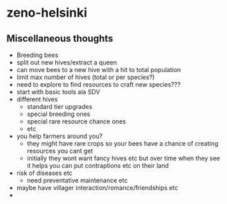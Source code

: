 # zeno-helsinki

## Miscellaneous thoughts

- Breeding bees
- split out new hives/extract a queen
- can move bees to a new hive with a hit to total population
- limit max number of hives (total or per species?)
- need to explore to find resources to craft new species???
- start with basic tools ala SDV
- different hives
	- standard tier upgrades
	- special breeding ones
	- special rare resource chance ones
	- etc
- you help farmers around you?
	- they might have rare crops so your bees have a chance of creating resources you cant get
	- initially they wont want fancy hives etc but over time when they see it helps you can put contraptions etc on their land
- risk of diseases etc
	- need preventative maintenance etc
- maybe have villager interaction/romance/friendships etc
- 